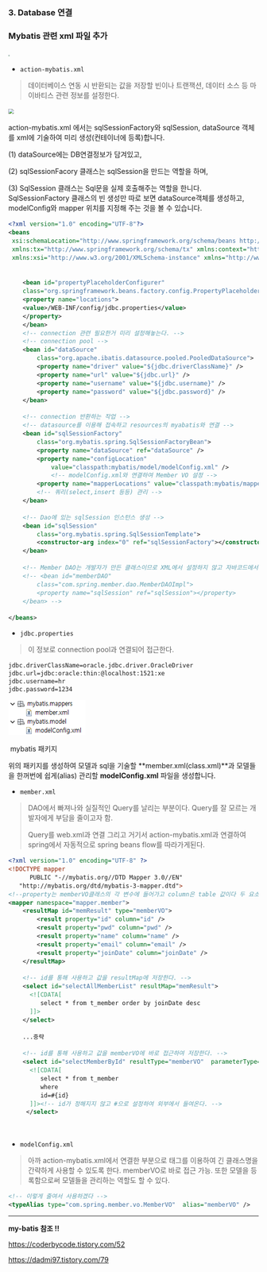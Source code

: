 ### 3. Database 연결

### Mybatis 관련 xml 파일 추가

<img src="C:\Users\aodeh\git\Study-spring\img\mybatis.jpg" style="zoom:20%;" />



- `action-mybatis.xml`

>데이터베이스 연동 시 반환되는 값을 저장할 빈이나 트랜잭션, 데이터 소스 등 마이바티스 관련 정보를 설정한다.

<img src="C:\Users\aodeh\git\Study-spring\img\Spring_beans.png" style="zoom:67%;" />

action-mybatis.xml 에서는 sqlSessionFactory와 sqlSession, dataSource 객체를 xml에 기술하여 미리 생성(컨테이너에 등록)합니다. 

(1) dataSource에는 DB연결정보가 담겨있고, 

(2) sqlSessionFacory 클래스는 sqlSession을 만드는 역할을 하며, 

(3) SqlSession 클래스는 Sql문을 실제 호출해주는 역할을 한니다. SqlSessionFactory 클래스의 빈 생성만 따로 보면 dataSource객체를 생성하고, modelConfig와 mapper 위치를 지정해 주는 것을 볼 수 있습니다.

```xml
<?xml version="1.0" encoding="UTF-8"?>
<beans
 xsi:schemaLocation="http://www.springframework.org/schema/beans http://www.springframework.org/schema/beans/spring-beans.xsd http://www.springframework.org/schema/context http://www.springframework.org/schema/context/spring-context.xsd http://www.springframework.org/schema/tx http://www.springframework.org/schema/tx/spring-tx-3.0.xsd"
 xmlns:tx="http://www.springframework.org/schema/tx" xmlns:context="http://www.springframework.org/schema/context"
 xmlns:xsi="http://www.w3.org/2001/XMLSchema-instance" xmlns="http://www.springframework.org/schema/beans">


	<bean id="propertyPlaceholderConfigurer"
	class="org.springframework.beans.factory.config.PropertyPlaceholderConfigurer">
	<property name="locations">
	<value>/WEB-INF/config/jdbc.properties</value>
	</property>
	</bean>
	<!-- connection 관련 필요한거 미리 설정해놓는다. -->
	<!-- connection pool -->
 	<bean id="dataSource"
		class="org.apache.ibatis.datasource.pooled.PooledDataSource">
		<property name="driver" value="${jdbc.driverClassName}" />
		<property name="url" value="${jdbc.url}" />
		<property name="username" value="${jdbc.username}" />
		<property name="password" value="${jdbc.password}" />
	</bean>
	
 	<!-- connection 반환하는 작업 -->
    <!-- datasource를 이용해 접속하고 resources의 myabatis와 연결 -->
 	<bean id="sqlSessionFactory"
		class="org.mybatis.spring.SqlSessionFactoryBean">
		<property name="dataSource" ref="dataSource" />
		<property name="configLocation"
			value="classpath:mybatis/model/modelConfig.xml" /> 
     		<!-- modelConfig.xml와 연결하여 Member VO 설정 -->
		<property name="mapperLocations" value="classpath:mybatis/mappers/*.xml" /> 
        <!-- 쿼리(select,insert 등등) 관리 -->
	</bean>

	<!-- Dao에 있는 sqlSession 인스턴스 생성 -->
	<bean id="sqlSession" 
		class="org.mybatis.spring.SqlSessionTemplate">
		<constructor-arg index="0" ref="sqlSessionFactory"></constructor-arg>
	</bean>

	<!-- Member DAO는 개발자가 만든 클래스이므로 XML에서 설정하지 않고 자바코드에서 애너테이션으로 설정-->
	<!-- <bean id="memberDAO"
		class="com.spring.member.dao.MemberDAOImpl">
		<property name="sqlSession" ref="sqlSession"></property>
	</bean> -->

</beans>

```



- `jdbc.properties`

> 이 정보로 connection pool과 연결되어 접근한다.

```
jdbc.driverClassName=oracle.jdbc.driver.OracleDriver
jdbc.url=jdbc:oracle:thin:@localhost:1521:xe
jdbc.username=hr
jdbc.password=1234
```



![img](../img/mybatis2.png)

​																					mybatis 패키지

위의 패키지를 생성하여 모델과 sql을 기술할 **member.xml(class.xml)**과 모델들을 한꺼번에 쉽게(alias) 관리할 **modelConfig.xml** 파일을 생성합니다.



- `member.xml`

> DAO에서 빠져나와 실질적인 Query를 날리는 부분이다. Query를 잘 모르는 개발자에게 부담을 줄이고자 함.
>
> Query를 web.xml과 연결 그리고 거기서 action-mybatis.xml과 연결하여 spring에서 자동적으로 spring beans flow를 따라가게된다.

```xml
<?xml version="1.0" encoding="UTF-8" ?>
<!DOCTYPE mapper
      PUBLIC "-//mybatis.org//DTD Mapper 3.0//EN"
   "http://mybatis.org/dtd/mybatis-3-mapper.dtd">
<!--property는 memberVO클래스의 각 변수에 들어가고 column은 table 값이다 두 요소의 값을 동일화시키자.-->
<mapper namespace="mapper.member">
	<resultMap id="memResult" type="memberVO">
		<result property="id" column="id" />
        <result property="pwd" column="pwd" />
        <result property="name" column="name" />
        <result property="email" column="email" />
        <result property="joinDate" column="joinDate" />
	</resultMap> 

	<!-- id를 통해 사용하고 값을 resultMap에 저장한다. -->
	<select id="selectAllMemberList" resultMap="memResult">
      <![CDATA[
         select * from t_member	order by joinDate desc	 	
      ]]>
	</select>
    
    ...중략
    
    <!-- id를 통해 사용하고 값을 memberVO에 바로 접근하여 저장한다. -->
    <select id="selectMemberById" resultType="memberVO"  parameterType="String" >
      <![CDATA[
         select * from t_member
         where
         id=#{id}			
      ]]><!-- id가 정해지지 않고 #으로 설정하여 외부에서 들여온다. -->
	 </select>	
    
    
```



- `modelConfig.xml`

> 아까 action-mybatis.xml에서 연결한 부분으로 <typeAliases> 태그를 이용하여 긴 클래스명을 간략하게 사용할 수 있도록 한다. memberVO로 바로 접근 가능. 또한 모델을 등록함으로써 모델들을 관리하는 역할도 할 수 있다.

```XML
<!-- 이렇게 줄여서 사용하겠다 -->
<typeAlias type="com.spring.member.vo.MemberVO"  alias="memberVO" /> 
```



---

**my-batis 참조 !!** 

https://coderbycode.tistory.com/52

https://dadmi97.tistory.com/79

